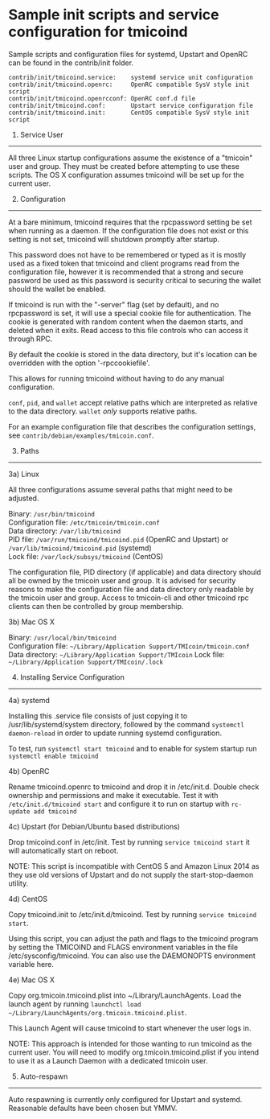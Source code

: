 Sample init scripts and service configuration for tmicoind
==========================================================

Sample scripts and configuration files for systemd, Upstart and OpenRC
can be found in the contrib/init folder.

    contrib/init/tmicoind.service:    systemd service unit configuration
    contrib/init/tmicoind.openrc:     OpenRC compatible SysV style init script
    contrib/init/tmicoind.openrcconf: OpenRC conf.d file
    contrib/init/tmicoind.conf:       Upstart service configuration file
    contrib/init/tmicoind.init:       CentOS compatible SysV style init script

1. Service User
---------------------------------

All three Linux startup configurations assume the existence of a "tmicoin" user
and group.  They must be created before attempting to use these scripts.
The OS X configuration assumes tmicoind will be set up for the current user.

2. Configuration
---------------------------------

At a bare minimum, tmicoind requires that the rpcpassword setting be set
when running as a daemon.  If the configuration file does not exist or this
setting is not set, tmicoind will shutdown promptly after startup.

This password does not have to be remembered or typed as it is mostly used
as a fixed token that tmicoind and client programs read from the configuration
file, however it is recommended that a strong and secure password be used
as this password is security critical to securing the wallet should the
wallet be enabled.

If tmicoind is run with the "-server" flag (set by default), and no rpcpassword is set,
it will use a special cookie file for authentication. The cookie is generated with random
content when the daemon starts, and deleted when it exits. Read access to this file
controls who can access it through RPC.

By default the cookie is stored in the data directory, but it's location can be overridden
with the option '-rpccookiefile'.

This allows for running tmicoind without having to do any manual configuration.

`conf`, `pid`, and `wallet` accept relative paths which are interpreted as
relative to the data directory. `wallet` *only* supports relative paths.

For an example configuration file that describes the configuration settings,
see `contrib/debian/examples/tmicoin.conf`.

3. Paths
---------------------------------

3a) Linux

All three configurations assume several paths that might need to be adjusted.

Binary:              `/usr/bin/tmicoind`  
Configuration file:  `/etc/tmicoin/tmicoin.conf`  
Data directory:      `/var/lib/tmicoind`  
PID file:            `/var/run/tmicoind/tmicoind.pid` (OpenRC and Upstart) or `/var/lib/tmicoind/tmicoind.pid` (systemd)  
Lock file:           `/var/lock/subsys/tmicoind` (CentOS)  

The configuration file, PID directory (if applicable) and data directory
should all be owned by the tmicoin user and group.  It is advised for security
reasons to make the configuration file and data directory only readable by the
tmicoin user and group.  Access to tmicoin-cli and other tmicoind rpc clients
can then be controlled by group membership.

3b) Mac OS X

Binary:              `/usr/local/bin/tmicoind`  
Configuration file:  `~/Library/Application Support/TMIcoin/tmicoin.conf`  
Data directory:      `~/Library/Application Support/TMIcoin`
Lock file:           `~/Library/Application Support/TMIcoin/.lock`

4. Installing Service Configuration
-----------------------------------

4a) systemd

Installing this .service file consists of just copying it to
/usr/lib/systemd/system directory, followed by the command
`systemctl daemon-reload` in order to update running systemd configuration.

To test, run `systemctl start tmicoind` and to enable for system startup run
`systemctl enable tmicoind`

4b) OpenRC

Rename tmicoind.openrc to tmicoind and drop it in /etc/init.d.  Double
check ownership and permissions and make it executable.  Test it with
`/etc/init.d/tmicoind start` and configure it to run on startup with
`rc-update add tmicoind`

4c) Upstart (for Debian/Ubuntu based distributions)

Drop tmicoind.conf in /etc/init.  Test by running `service tmicoind start`
it will automatically start on reboot.

NOTE: This script is incompatible with CentOS 5 and Amazon Linux 2014 as they
use old versions of Upstart and do not supply the start-stop-daemon utility.

4d) CentOS

Copy tmicoind.init to /etc/init.d/tmicoind. Test by running `service tmicoind start`.

Using this script, you can adjust the path and flags to the tmicoind program by
setting the TMICOIND and FLAGS environment variables in the file
/etc/sysconfig/tmicoind. You can also use the DAEMONOPTS environment variable here.

4e) Mac OS X

Copy org.tmicoin.tmicoind.plist into ~/Library/LaunchAgents. Load the launch agent by
running `launchctl load ~/Library/LaunchAgents/org.tmicoin.tmicoind.plist`.

This Launch Agent will cause tmicoind to start whenever the user logs in.

NOTE: This approach is intended for those wanting to run tmicoind as the current user.
You will need to modify org.tmicoin.tmicoind.plist if you intend to use it as a
Launch Daemon with a dedicated tmicoin user.

5. Auto-respawn
-----------------------------------

Auto respawning is currently only configured for Upstart and systemd.
Reasonable defaults have been chosen but YMMV.
